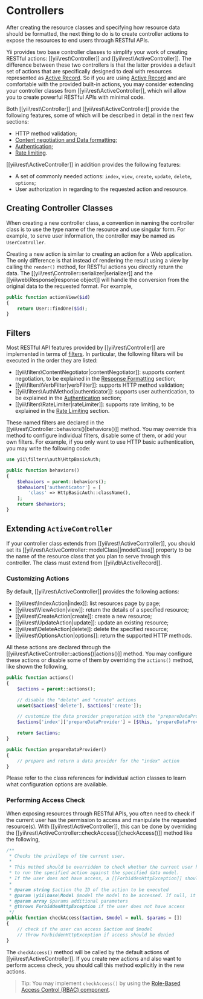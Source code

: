 Controllers
===========

After creating the resource classes and specifying how resource data should be formatted, the next thing
to do is to create controller actions to expose the resources to end users through RESTful APIs.

Yii provides two base controller classes to simplify your work of creating RESTful actions:
[[yii\rest\Controller]] and [[yii\rest\ActiveController]]. The difference between these two controllers
is that the latter provides a default set of actions that are specifically designed to deal with
resources represented as [Active Record](db-active-record.md). So if you are using [Active Record](db-active-record.md)
and are comfortable with the provided built-in actions, you may consider extending your controller classes
from [[yii\rest\ActiveController]], which will allow you to create powerful RESTful APIs with minimal code.

Both [[yii\rest\Controller]] and [[yii\rest\ActiveController]] provide the following features, some of which
will be described in detail in the next few sections:

* HTTP method validation;
* [Content negotiation and Data formatting](rest-response-formatting.md);
* [Authentication](rest-authentication.md);
* [Rate limiting](rest-rate-limiting.md).

[[yii\rest\ActiveController]] in addition provides the following features:

* A set of commonly needed actions: `index`, `view`, `create`, `update`, `delete`, `options`;
* User authorization in regarding to the requested action and resource.


## Creating Controller Classes <a name="creating-controller"></a>

When creating a new controller class, a convention in naming the controller class is to use
the type name of the resource and use singular form. For example, to serve user information,
the controller may be named as `UserController`.

Creating a new action is similar to creating an action for a Web application. The only difference
is that instead of rendering the result using a view by calling the `render()` method, for RESTful actions
you directly return the data. The [[yii\rest\Controller::serializer|serializer]] and the
[[yii\web\Response|response object]] will handle the conversion from the original data to the requested
format. For example,

```php
public function actionView($id)
{
    return User::findOne($id);
}
```


## Filters <a name="filters"></a>

Most RESTful API features provided by [[yii\rest\Controller]] are implemented in terms of [filters](structure-filters.md).
In particular, the following filters will be executed in the order they are listed:

* [[yii\filters\ContentNegotiator|contentNegotiator]]: supports content negotiation, to be explained in
  the [Response Formatting](rest-response-formatting.md) section;
* [[yii\filters\VerbFilter|verbFilter]]: supports HTTP method validation;
* [[yii\filters\AuthMethod|authenticator]]: supports user authentication, to be explained in
  the [Authentication](rest-authentication.md) section;
* [[yii\filters\RateLimiter|rateLimiter]]: supports rate limiting, to be explained in
  the [Rate Limiting](rest-rate-limiting.md) section.

These named filters are declared in the [[yii\rest\Controller::behaviors()|behaviors()]] method.
You may override this method to configure individual filters, disable some of them, or add your own filters.
For example, if you only want to use HTTP basic authentication, you may write the following code:

```php
use yii\filters\auth\HttpBasicAuth;

public function behaviors()
{
    $behaviors = parent::behaviors();
    $behaviors['authenticator'] = [
        'class' => HttpBasicAuth::className(),
    ];
    return $behaviors;
}
```


## Extending `ActiveController` <a name="extending-active-controller"></a>

If your controller class extends from [[yii\rest\ActiveController]], you should set
its [[yii\rest\ActiveController::modelClass||modelClass]] property to be the name of the resource class
that you plan to serve through this controller. The class must extend from [[yii\db\ActiveRecord]].


### Customizing Actions <a name="customizing-actions"></a>

By default, [[yii\rest\ActiveController]] provides the following actions:

* [[yii\rest\IndexAction|index]]: list resources page by page;
* [[yii\rest\ViewAction|view]]: return the details of a specified resource;
* [[yii\rest\CreateAction|create]]: create a new resource;
* [[yii\rest\UpdateAction|update]]: update an existing resource;
* [[yii\rest\DeleteAction|delete]]: delete the specified resource;
* [[yii\rest\OptionsAction|options]]: return the supported HTTP methods.

All these actions are declared through the [[yii\rest\ActiveController::actions()|actions()]] method.
You may configure these actions or disable some of them by overriding the `actions()` method, like shown the following,

```php
public function actions()
{
    $actions = parent::actions();

    // disable the "delete" and "create" actions
    unset($actions['delete'], $actions['create']);

    // customize the data provider preparation with the "prepareDataProvider()" method
    $actions['index']['prepareDataProvider'] = [$this, 'prepareDataProvider'];

    return $actions;
}

public function prepareDataProvider()
{
    // prepare and return a data provider for the "index" action
}
```

Please refer to the class references for individual action classes to learn what configuration options are available.


### Performing Access Check <a name="performing-access-check"></a>

When exposing resources through RESTful APIs, you often need to check if the current user has the permission
to access and manipulate the requested resource(s). With [[yii\rest\ActiveController]], this can be done
by overriding the [[yii\rest\ActiveController::checkAccess()|checkAccess()]] method like the following,

```php
/**
 * Checks the privilege of the current user.
 *
 * This method should be overridden to check whether the current user has the privilege
 * to run the specified action against the specified data model.
 * If the user does not have access, a [[ForbiddenHttpException]] should be thrown.
 *
 * @param string $action the ID of the action to be executed
 * @param \yii\base\Model $model the model to be accessed. If null, it means no specific model is being accessed.
 * @param array $params additional parameters
 * @throws ForbiddenHttpException if the user does not have access
 */
public function checkAccess($action, $model = null, $params = [])
{
    // check if the user can access $action and $model
    // throw ForbiddenHttpException if access should be denied
}
```

The `checkAccess()` method will be called by the default actions of [[yii\rest\ActiveController]]. If you create
new actions and also want to perform access check, you should call this method explicitly in the new actions.

> Tip: You may implement `checkAccess()` by using the [Role-Based Access Control (RBAC) component](security-authorization.md).
